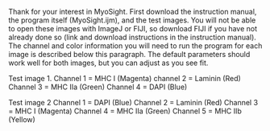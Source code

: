 Thank for your interest in MyoSight. First download the instruction manual, the program itself (MyoSight.ijm), and the test images. You will not be able to open these images with ImageJ or FIJI, so download FIJI if you have not already done so (link and download instructions in the instruction manual). The channel and color information you will need to run the program for each image is described below this paragraph. The default parameters should work well for both images, but you can adjust as you see fit. 

Test image 1.
Channel 1 = MHC I (Magenta)
channel 2 = Laminin (Red)
Channel 3 = MHC IIa (Green)
Channel 4 = DAPI (Blue)

Test image 2
Channel 1 = DAPI (Blue)
Channel 2 = Laminin (Red)
Channel 3 = MHC I (Magenta)
Channel 4 = MHC IIa (Green)
Channel 5 = MHC IIb (Yellow)
